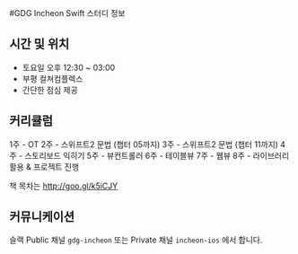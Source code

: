 #GDG Incheon Swift 스터디 정보

## 시간 및 위치
* 토요일 오후 12:30 ~ 03:00
* 부평 컬쳐컴플렉스
* 간단한 점심 제공

## 커리큘럼

1주 - OT
2주 - 스위프트2 문법 (챕터 05까지)
3주 - 스위프트2 문법 (챕터 11까지)
4주 - 스토리보드 익히기
5주 - 뷰컨트롤러
6주 - 테이블뷰
7주 - 웹뷰
8주 - 라이브러리 활용 & 프로젝트 진행

책 목차는 http://goo.gl/k5iCJY

## 커뮤니케이션
슬랙 Public 채널 `gdg-incheon` 또는 Private 채널 `incheon-ios` 에서 합니다.
